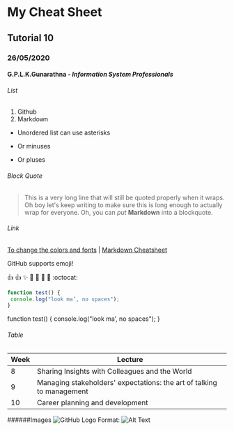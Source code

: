 # My Cheat Sheet
## Tutorial 10
### 26/05/2020

#### **G.P.L.K.Gunarathna** -  *Information System Professionals*

###### List

1. Github
2. Markdown

* Unordered list can use asterisks
- Or minuses
+ Or pluses

###### Block Quote
> This is a very long line that will still be quoted properly when it wraps. Oh boy let's keep writing to make sure this is long enough to actually wrap for everyone. Oh, you can *put* **Markdown** into a blockquote. 

###### Link
[To change the colors and fonts](https://support.squarespace.com/hc/en-us/articles/206543587-Markdown-cheat-sheet#toc-text-colors-and-fonts)
| [Markdown Cheatsheet](https://guides.github.com/pdfs/markdown-cheatsheet-online.pdf)

GitHub supports emoji!

:+1:
:+1: :sparkles: :camel: :tada:
:rocket: :metal: :octocat: 

```javascript
function test() {
 console.log("look ma’, no spaces");
}
```

function test() {
 console.log("look ma’, no spaces");
}

###### Table
Week | Lecture 
---| --------
8 | Sharing Insights with Colleagues and the World
9| Managing stakeholders' expectations: the art of talking to management 
10| Career planning and development

######Images
![GitHub Logo](/images/logo.png)
Format: ![Alt Text](url)
